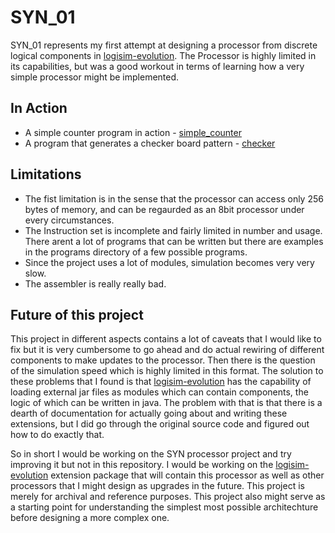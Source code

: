 # SYN_01
SYN_01 represents my first attempt at designing a processor from discrete logical components in [logisim-evolution](https://github.com/reds-heig/logisim-evolution). The Processor is highly limited in its capabilities, but was a good workout in terms of learning how a very simple processor might be implemented.

## In Action
* A simple counter program in action - [simple_counter](programs/syn01_counter.mp4)
* A program that generates a checker board pattern - [checker](programs/syn01_prog02_ledm_checker.mp4)

## Limitations
* The fist limitation is in the sense that the processor can access only 256 bytes of memory, and can be regaurded as an 8bit processor under every circumstances.
* The Instruction set is incomplete and fairly limited in number and usage. There arent a lot of programs that can be written but there are examples in the programs directory of a few possible programs.
* Since the project uses a lot of modules, simulation becomes very very slow.
* The assembler is really really bad.

## Future of this project
This project in different aspects contains a lot of caveats that I would like to fix but it is very cumbersome to go ahead and do actual rewiring of different components to make updates to the processor. Then there is the question of the simulation speed which is highly limited in this format. The solution to these problems that I found is that [logisim-evolution](https://github.com/reds-heig/logisim-evolution) has the capability of loading external jar files as modules which can contain components, the logic of which can be written in java. The problem with that is that there is a dearth of documentation for actually going about and writing these extensions, but I did go through the original source code and figured out how to do exactly that.

So in short I would be working on the SYN processor project and try improving it but not in this repository. I would be working on the [logisim-evolution](https://github.com/reds-heig/logisim-evolution) extension package that will contain this processor as well as other processors that I might design as upgrades in the future. This project is merely for archival and reference purposes. This project also might serve as a starting point for understanding the simplest most possible architechture before designing a more complex one.
